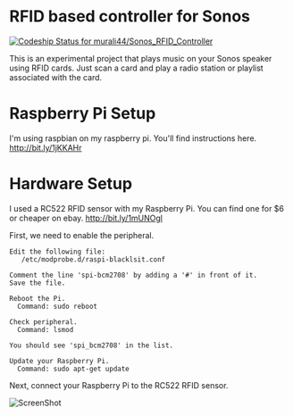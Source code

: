 RFID based controller for Sonos
===============================

[ ![Codeship Status for murali44/Sonos_RFID_Controller](https://www.codeship.io/projects/a2d7e410-dde9-0131-2d72-66d7dc599325/status)](https://www.codeship.io/projects/24742)

This is an experimental project that plays music on your
Sonos speaker using RFID cards. Just scan a card and play
a radio station or playlist associated with the card.


Raspberry Pi Setup
==================

I'm using raspbian on my raspberry pi.
You'll find instructions here. http://bit.ly/1jKKAHr

Hardware Setup
==============

I used a RC522 RFID sensor with my Raspberry Pi.
You can find one for $6 or cheaper on ebay. http://bit.ly/1mUNOgl


First, we need to enable the peripheral.

    Edit the following file:
       /etc/modprobe.d/raspi-blacklsit.conf

    Comment the line 'spi-bcm2708' by adding a '#' in front of it. 
    Save the file.

    Reboot the Pi.
      Command: sudo reboot

    Check peripheral.
      Command: lsmod

    You should see 'spi_bcm2708' in the list.

    Update your Raspberry Pi.
      Command: sudo apt-get update


 Next, connect your Raspberry Pi to the RC522 RFID sensor.

 ![ScreenShot](http://3.bp.blogspot.com/-93KdBuWD1g8/UdEamKhesBI/AAAAAAAADdg/AtIY45vsAgs/s715/Diagrama_Conexion.jpeg)
